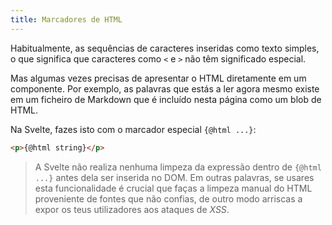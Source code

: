 ```yaml
---
title: Marcadores de HTML
---
```


Habitualmente, as sequências de caracteres inseridas como texto simples, o que significa que caracteres como `<` e `>` não têm significado especial.

Mas algumas vezes precisas de apresentar o HTML diretamente em um componente. Por exemplo, as palavras que estás a ler agora mesmo existe em um ficheiro de Markdown que é incluído nesta página como um blob de HTML.

Na Svelte, fazes isto com o marcador especial `{@html ...}`:

```html
<p>{@html string}</p>
```

> A Svelte não realiza nenhuma limpeza da expressão dentro de `{@html ...}` antes dela ser inserida no DOM. Em outras palavras, se usares esta funcionalidade é crucial que faças a limpeza manual do HTML proveniente de fontes que não confias, de outro modo arriscas a expor os teus utilizadores aos ataques de *XSS*.
